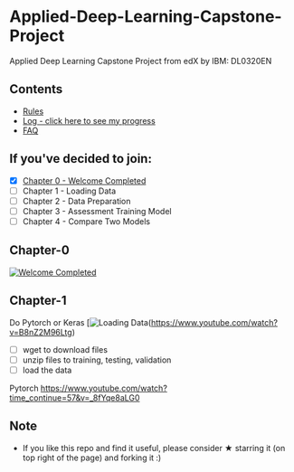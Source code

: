 # Applied-Deep-Learning-Capstone-Project
Applied Deep Learning Capstone Project from edX by IBM: DL0320EN

## Contents

* [Rules](rules.md)
* [Log - click here to see my progress](log.md)
* [FAQ](FAQ.md)

## If you've decided to join:

- [x] [Chapter 0 - Welcome Completed](#chapter-0)
- [ ] Chapter 1 - Loading Data  
- [ ] Chapter 2 - Data Preparation   
- [ ] Chapter 3 - Assessment Training Model  
- [ ] Chapter 4 - Compare Two Models 

## Chapter-0
 [![Welcome Completed](https://img.youtube.com/vi/dHzdSrQiEwU/0.jpg)](https://www.youtube.com/watch?v=dHzdSrQiEwU)  
 
## Chapter-1
Do Pytorch or Keras
[![Loading Data](https://img.youtube.com/vi/B8nZ2M96Lt/0.jpg)(https://www.youtube.com/watch?v=B8nZ2M96Ltg)

- [ ] wget to download files
- [ ] unzip files to training, testing, validation 
- [ ] load the data

Pytorch
https://www.youtube.com/watch?time_continue=57&v=_8fYqe8aLG0
 
## Note

* If you like this repo and find it useful, please consider &#9733; starring it (on top right of the page) and forking it :)
